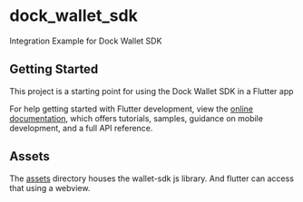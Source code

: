 # dock_wallet_sdk

Integration Example for Dock Wallet SDK

## Getting Started

This project is a starting point for using the Dock Wallet SDK in a Flutter app

For help getting started with Flutter development, view the
[online documentation](https://flutter.dev/docs), which offers tutorials,
samples, guidance on mobile development, and a full API reference.

## Assets

The [assets](assets) directory houses the wallet-sdk js library. And flutter can access that using a webview.

